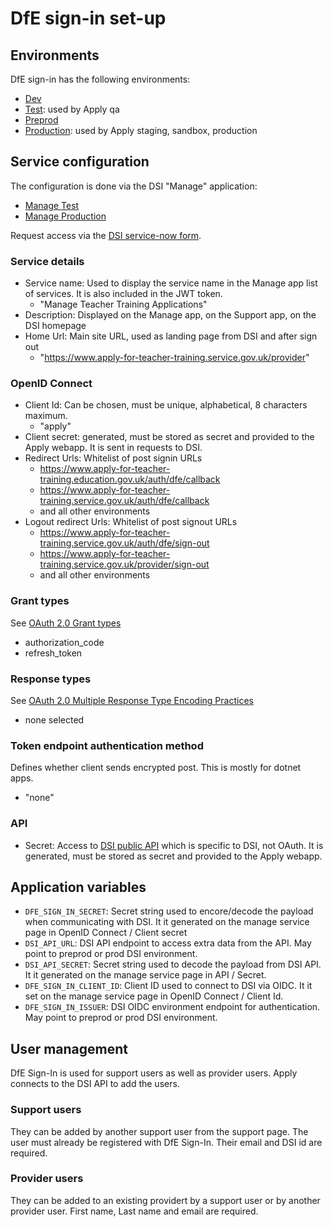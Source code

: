 # DfE sign-in set-up

## Environments
DfE sign-in has the following environments:
- [Dev](https://dev-services.signin.education.gov.uk/)
- [Test](https://test-services.signin.education.gov.uk): used by Apply qa
- [Preprod](https://pp-services.signin.education.gov.uk/)
- [Production](https://services.signin.education.gov.uk/): used by Apply staging, sandbox, production

## Service configuration
The configuration is done via the DSI "Manage" application:
- [Manage Test](https://test-manage.signin.education.gov.uk/)
- [Manage Production](https://manage.signin.education.gov.uk/)

Request access via the [DSI service-now form](https://dfe.service-now.com/serviceportal?id=sc_cat_item&sys_id=0c00c1afdb6bc8109402e1aa4b961937&sysparm_category=2f6e34afdb6bc8109402e1aa4b9619aa).

### Service details
- Service name: Used to display the service name in the Manage app list of services. It is also included in the JWT token.
    - "Manage Teacher Training Applications"
- Description: Displayed on the Manage app, on the Support app, on the DSI homepage
- Home Url: Main site URL, used as landing page from DSI and after sign out
    - "https://www.apply-for-teacher-training.service.gov.uk/provider"

### OpenID Connect
- Client Id: Can be chosen, must be unique, alphabetical, 8 characters maximum.
    - "apply"
- Client secret: generated, must be stored as secret and provided to the Apply webapp. It is sent in requests to DSI.
- Redirect Urls: Whitelist of post signin URLs
    - https://www.apply-for-teacher-training.education.gov.uk/auth/dfe/callback
    - https://www.apply-for-teacher-training.service.gov.uk/auth/dfe/callback
    - and all other environments
- Logout redirect Urls: Whitelist of post signout URLs
    - https://www.apply-for-teacher-training.service.gov.uk/auth/dfe/sign-out
    - https://www.apply-for-teacher-training.service.gov.uk/provider/sign-out
    - and all other environments

### Grant types
See [OAuth 2.0 Grant types](https://oauth.net/2/grant-types/)

- authorization_code
- refresh_token

### Response types
See [OAuth 2.0 Multiple Response Type Encoding Practices](https://openid.net/specs/oauth-v2-multiple-response-types-1_0.html)

- none selected

### Token endpoint authentication method
Defines whether client sends encrypted post. This is mostly for dotnet apps.

- "none"

### API
- Secret: Access to [DSI public API](https://github.com/DFE-Digital/login.dfe.public-api) which is specific to DSI, not OAuth. It is generated, must be stored as secret and provided to the Apply webapp.

## Application variables
- `DFE_SIGN_IN_SECRET`: Secret string used to encore/decode the payload when communicating with DSI. It it generated on the manage service page in OpenID Connect / Client secret
- `DSI_API_URL`: DSI API endpoint to access extra data from the API. May point to preprod or prod DSI environment.
- `DSI_API_SECRET`: Secret string used to decode the payload from DSI API. It it generated on the manage service page in API / Secret.
- `DFE_SIGN_IN_CLIENT_ID`: Client ID used to connect to DSI via OIDC. It it set on the manage service page in OpenID Connect / Client Id.
- `DFE_SIGN_IN_ISSUER`: DSI OIDC environment endpoint for authentication. May point to preprod or prod DSI environment.

## User management
DfE Sign-In is used for support users as well as provider users. Apply connects to the DSI API to add the users.

### Support users
They can be added by another support user from the support page. The user must already be registered with DfE Sign-In. Their email and DSI id are required.

### Provider users
They can be added to an existing providert by a support user or by another provider user. First name, Last name and email are required.
